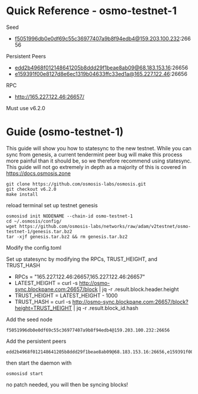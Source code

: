 # Quick Reference - osmo-testnet-1
Seed
* f5051996db0e0df69c55c36977407a9b8f94edb4@159.203.100.232:26656

Persistent Peers
* edd2b4968f012148641205b8ddd29f1beae8ab09@68.183.153.16:26656
* e159391f00e8127d8e6ec1319b04633ffc33ed1a@165.227.122.46:26656

RPC
* http://165.227.122.46:26657/

Must use v6.2.0

# Guide (osmo-testnet-1)

This guide will show you how to statesync to the new testnet. While you can sync from genesis, a current tendermint peer bug will make this process more painful than it should be, so we therefore recommend using statesync. This guide will not go extremely in depth as a majority of this is covered in https://docs.osmosis.zone

```
git clone https://github.com/osmosis-labs/osmosis.git
git checkout v6.2.0
make install
```

reload terminal
set up testnet genesis

```
osmosisd init NODENAME --chain-id osmo-testnet-1
cd ~/.osmosis/config/
wget https://github.com/osmosis-labs/networks/raw/adam/v2testnet/osmo-testnet-1/genesis.tar.bz2
tar -xjf genesis.tar.bz2 && rm genesis.tar.bz2
```

Modify the config.toml

Set up statesync by modifying the RPCs, TRUST_HEIGHT, and TRUST_HASH

- RPCs = "165.227.122.46:26657,165.227.122.46:26657"
- LATEST_HEIGHT = curl -s http://osmo-sync.blockpane.com:26657/block | jq -r .result.block.header.height
- TRUST_HEIGHT = LATEST_HEIGHT - 1000
- TRUST_HASH = curl -s http://osmo-sync.blockpane.com:26657/block?height=TRUST_HEIGHT | jq -r .result.block_id.hash

Add the seed node
```
f5051996db0e0df69c55c36977407a9b8f94edb4@159.203.100.232:26656
```

Add the persistent peers
```
edd2b4968f012148641205b8ddd29f1beae8ab09@68.183.153.16:26656,e159391f00e8127d8e6ec1319b04633ffc33ed1a@165.227.122.46:26656
```

then start the daemon with
```
osmosisd start
```

no patch needed, you will then be syncing blocks!
